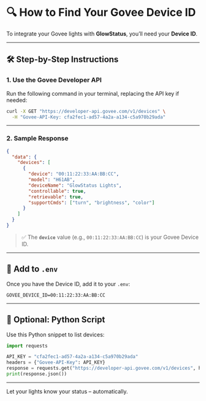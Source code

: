 # 🔍 How to Find Your Govee Device ID

To integrate your Govee lights with **GlowStatus**, you’ll need your **Device ID**.

---

## 🛠️ Step-by-Step Instructions

### 1. Use the Govee Developer API

Run the following command in your terminal, replacing the API key if needed:

```bash
curl -X GET "https://developer-api.govee.com/v1/devices" \
  -H "Govee-API-Key: cfa2fec1-ad57-4a2a-a134-c5a970b29ada"
```

---

### 2. Sample Response

```json
{
  "data": {
    "devices": [
      {
        "device": "00:11:22:33:AA:BB:CC",
        "model": "H61AB",
        "deviceName": "GlowStatus Lights",
        "controllable": true,
        "retrievable": true,
        "supportCmds": ["turn", "brightness", "color"]
      }
    ]
  }
}
```

> ✅ The **`device`** value (e.g., `00:11:22:33:AA:BB:CC`) is your Govee Device ID.

---

## 🔐 Add to `.env`

Once you have the Device ID, add it to your `.env`:

```env
GOVEE_DEVICE_ID=00:11:22:33:AA:BB:CC
```

---

## 🧪 Optional: Python Script

Use this Python snippet to list devices:

```python
import requests

API_KEY = "cfa2fec1-ad57-4a2a-a134-c5a970b29ada"
headers = {"Govee-API-Key": API_KEY}
response = requests.get("https://developer-api.govee.com/v1/devices", headers=headers)
print(response.json())
```

---

Let your lights know your status – automatically.